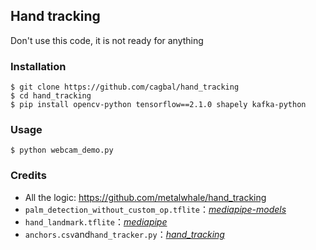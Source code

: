 ## Hand tracking
Don't use this code, it is not ready for anything

### Installation
```
$ git clone https://github.com/cagbal/hand_tracking
$ cd hand_tracking
$ pip install opencv-python tensorflow==2.1.0 shapely kafka-python
```

### Usage
```
$ python webcam_demo.py
```

### Credits
- All the logic: https://github.com/metalwhale/hand_tracking
- `palm_detection_without_custom_op.tflite`：[*mediapipe-models*]
- `hand_landmark.tflite`：[*mediapipe*]
- `anchors.csv`and`hand_tracker.py`：[*hand_tracking*]

[*mediapipe-models*]: https://github.com/junhwanjang/mediapipe-models/tree/master/palm_detection/mediapipe_models
[*mediapipe*]: https://github.com/google/mediapipe/tree/master/mediapipe/models
[*hand_tracking*]: https://github.com/wolterlw/hand_tracking
